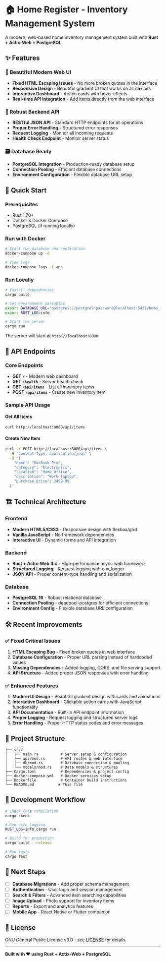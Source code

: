# 🏠 Home Register - Inventory Management System

A modern, web-based home inventory management system built with **Rust + Actix-Web + PostgreSQL**.

## ✨ Features

### 🎨 **Beautiful Modern Web UI**
- **Fixed HTML Escaping Issues** - No more broken quotes in the interface
- **Responsive Design** - Beautiful gradient UI that works on all devices
- **Interactive Dashboard** - Action cards with hover effects
- **Real-time API Integration** - Add items directly from the web interface

### 🔧 **Robust Backend API**
- **RESTful JSON API** - Standard HTTP endpoints for all operations
- **Proper Error Handling** - Structured error responses
- **Request Logging** - Monitor all incoming requests
- **Health Check Endpoint** - Monitor server status

### 🗃️ **Database Ready**
- **PostgreSQL Integration** - Production-ready database setup
- **Connection Pooling** - Efficient database connections
- **Environment Configuration** - Flexible database URL setup

## 🚀 Quick Start

### Prerequisites
- Rust 1.70+ 
- Docker & Docker Compose
- PostgreSQL (if running locally)

### Run with Docker
```bash
# Start the database and application
docker-compose up -d

# View logs
docker-compose logs -f app
```

### Run Locally
```bash
# Install dependencies
cargo build

# Set environment variables
export DATABASE_URL="postgres://postgres:password@localhost:5432/home_inventory"
export RUST_LOG=info

# Start the server
cargo run
```

The server will start at `http://localhost:8000`

## 🔌 API Endpoints

### Core Endpoints
- **GET `/`** - Modern web dashboard
- **GET `/health`** - Server health check
- **GET `/api/items`** - List all inventory items
- **POST `/api/items`** - Create new inventory item

### Sample API Usage

#### Get All Items
```bash
curl http://localhost:8000/api/items
```

#### Create New Item
```bash
curl -X POST http://localhost:8000/api/items \
  -H "Content-Type: application/json" \
  -d '{
    "name": "MacBook Pro",
    "category": "Electronics", 
    "location": "Home Office",
    "description": "Work laptop",
    "purchase_price": 2499.99
  }'
```

## 🏗️ Technical Architecture

### **Frontend**
- **Modern HTML5/CSS3** - Responsive design with flexbox/grid
- **Vanilla JavaScript** - No framework dependencies
- **Interactive UI** - Dynamic forms and API integration

### **Backend**  
- **Rust + Actix-Web 4.x** - High-performance async web framework
- **Structured Logging** - Request logging with env_logger
- **JSON API** - Proper content-type handling and serialization

### **Database**
- **PostgreSQL 16** - Robust relational database
- **Connection Pooling** - deadpool-postgres for efficient connections
- **Environment Config** - Flexible database URL configuration

## 🛠️ Recent Improvements

### ✅ **Fixed Critical Issues**
1. **HTML Escaping Bug** - Fixed broken quotes in web interface
2. **Database Configuration** - Proper URL parsing instead of hardcoded values  
3. **Missing Dependencies** - Added logging, CORS, and file serving support
4. **API Structure** - Added proper JSON responses with error handling

### ✅ **Enhanced Features**
1. **Modern UI Design** - Beautiful gradient design with cards and animations
2. **Interactive Dashboard** - Clickable action cards with JavaScript functionality
3. **API Documentation** - Built-in API endpoint information 
4. **Proper Logging** - Request logging and structured server logs
5. **Error Handling** - Proper HTTP status codes and error messages

## 📂 Project Structure

```
├── src/
│   ├── main.rs          # Server setup & configuration
│   ├── api/mod.rs       # API routes & web interface
│   ├── db/mod.rs        # Database connection & pooling  
│   └── models/mod.rs    # Data models & structures
├── Cargo.toml           # Dependencies & project config
├── docker-compose.yml   # Docker services setup
├── Dockerfile           # Container build instructions
└── README.md           # This file
```

## 🔄 Development Workflow

```bash
# Check code compilation
cargo check

# Run with logging
RUST_LOG=info cargo run

# Build for production
cargo build --release

# Run tests
cargo test
```

## 🚀 Next Steps

- [ ] **Database Migrations** - Add proper schema management
- [ ] **Authentication** - User login and session management  
- [ ] **Search & Filters** - Advanced item searching capabilities
- [ ] **Image Upload** - Photo support for inventory items
- [ ] **Reports** - Export and analytics features
- [ ] **Mobile App** - React Native or Flutter companion

## 📝 License

GNU General Public License v3.0 - see [LICENSE](LICENSE) for details.

---

**Built with ❤️ using Rust + Actix-Web + PostgreSQL**